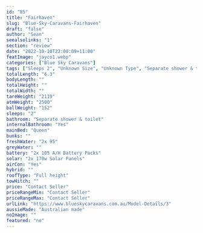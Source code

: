 ```yaml
---
id: "85"
title: "Fairhaven"
slug: "Blue-Sky-Caravans-Fairhaven"
draft: "false"
author: "Sean"
seealsolinks: "1"
section: "review"
date: "2022-10-10T22:00:09+11:00"
featImage: "jayco1.webp"
categories: ["Blue Sky Caravans"]
tags: ["Sleeps 2", "Unknown Size", "Unknown Type", "Separate shower & toilet", "Full height", "Price Unknown"]
totalLength: "6.3"
bodyLength: ""
totalHeight: ""
totalWidth: ""
tareWeight: "2119"
atmWeight: "2500"
ballWeight: "152"
sleeps: "2"
bathroom: "Separate shower & toilet"
internalBathroom: "Yes"
mainBed: "Queen"
bunks: ""
freshWater: "2x 95"
greyWater: ""
battery: "2x 105 A/H Battery Packs"
solar: "2x 170w Solar Panels"
airCon: "Yes"
hybrid: ""
roofType: "Full height"
towHitch: ""
price: "Contact Seller"
priceRangeMin: "Contact Seller"
priceRangeMax: "Contact Seller"
urlLink: "https://www.blueskycaravans.com.au/Model-Details/3"
aussieMade: "Australian made"
noImage: ""
featured: "no"
---
```

